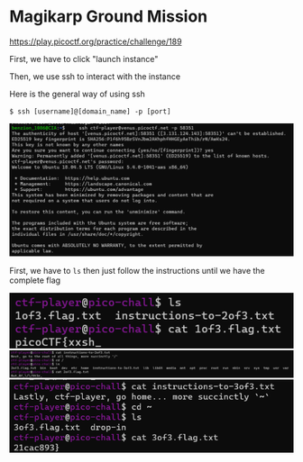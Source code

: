 # Magikarp Ground Mission

https://play.picoctf.org/practice/challenge/189

First, we have to click "launch instance"

Then, we use ssh to interact with the instance

Here is the general way of using ssh

```
$ ssh [username]@[domain_name] -p [port]
```

<img src="../assets/189/189_1.png" />

First, we have to <code>ls</code> then just follow the instructions until we have the complete flag

<img src="../assets/189/189_2.png" />
<img src="../assets/189/189_3.png" />
<img src="../assets/189/189_4.png" />
